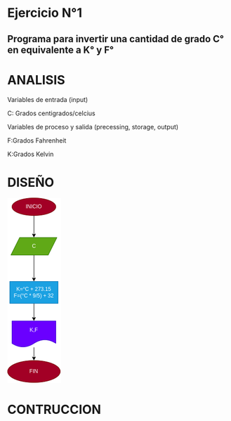 # Ejercicio N°1

## Programa para invertir una cantidad de grado C° en equivalente a K° y F°

# ANALISIS

Variables de entrada (input)

C: Grados centigrados/celcius

Variables de proceso y salida (precessing, storage, output)

F:Grados Fahrenheit

K:Grados Kelvin 

# DISEÑO

![Diagrama de flujo](diagrama.png "Diagrama de flujo")

# CONTRUCCION